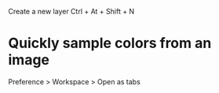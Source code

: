 

Create a new layer 
Ctrl + At + Shift + N



# Quickly sample colors from an image

Preference > Workspace > Open as tabs







